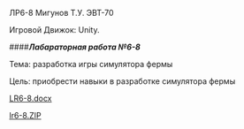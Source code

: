 ЛР6-8
Мигунов Т.У.
ЭВТ-70

Игровой Движок: Unity.

####***Лабараторная работа №6-8***

Тема: разработка игры симулятора фермы

Цель: приобрести навыки в разработке симулятора фермы

[LR6-8.docx](https://github.com/TimurMigunov/Lab./files/10115794/LR6-8.docx)

[lr6-8.ZIP](https://github.com/TimurMigunov/LR6-8/files/10116618/lr6-8.ZIP)
